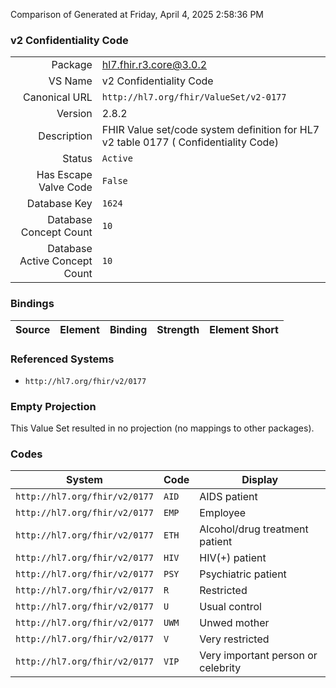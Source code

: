 Comparison of 
Generated at Friday, April 4, 2025 2:58:36 PM

### v2 Confidentiality Code

|      |     |
| ---: | --- |
| Package | hl7.fhir.r3.core@3.0.2 |
| VS Name | v2 Confidentiality Code |
| Canonical URL | `http://hl7.org/fhir/ValueSet/v2-0177` |
| Version | 2.8.2 |
| Description | FHIR Value set/code system definition for HL7 v2 table 0177 ( Confidentiality Code) |
| Status | `Active` |
| Has Escape Valve Code | `False` |
| Database Key | `1624` |
| Database Concept Count | `10` |
| Database Active Concept Count | `10` |
### Bindings

| Source | Element | Binding | Strength | Element Short |
| ------ | ------- | ------- | -------- | ------------- |

### Referenced Systems

* `http://hl7.org/fhir/v2/0177`
### Empty Projection

This Value Set resulted in no projection (no mappings to other packages).

### Codes

| System | Code | Display |
| ------ | ---- | ------- |
| `http://hl7.org/fhir/v2/0177` | `AID` | AIDS patient |
| `http://hl7.org/fhir/v2/0177` | `EMP` | Employee |
| `http://hl7.org/fhir/v2/0177` | `ETH` | Alcohol/drug treatment patient |
| `http://hl7.org/fhir/v2/0177` | `HIV` | HIV(+) patient |
| `http://hl7.org/fhir/v2/0177` | `PSY` | Psychiatric patient |
| `http://hl7.org/fhir/v2/0177` | `R` | Restricted |
| `http://hl7.org/fhir/v2/0177` | `U` | Usual control |
| `http://hl7.org/fhir/v2/0177` | `UWM` | Unwed mother |
| `http://hl7.org/fhir/v2/0177` | `V` | Very restricted |
| `http://hl7.org/fhir/v2/0177` | `VIP` | Very important person or celebrity |
